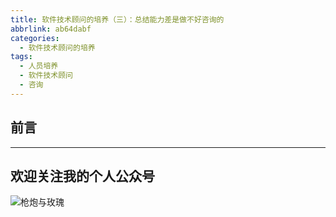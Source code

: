 ```yaml
---
title: 软件技术顾问的培养（三）：总结能力差是做不好咨询的
abbrlink: ab64dabf
categories:
  - 软件技术顾问的培养
tags:
  - 人员培养
  - 软件技术顾问
  - 咨询
---
```


## 前言

<!-- more -->

---

## 欢迎关注我的个人公众号

![枪炮与玫瑰](https://huhao-dev.oss-cn-beijing.aliyuncs.com/2020-01-20-wechat.png)